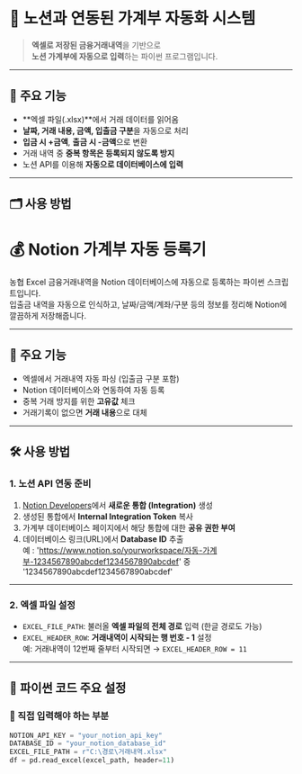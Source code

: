 # 🧾 노션과 연동된 가계부 자동화 시스템

> **엑셀로 저장된 금융거래내역**을 기반으로  
> **노션 가계부에 자동으로 입력**하는 파이썬 프로그램입니다.

---

## 📌 주요 기능

- **엑셀 파일(.xlsx)**에서 거래 데이터를 읽어옴
- **날짜, 거래 내용, 금액, 입출금 구분**을 자동으로 처리
- **입금 시 +금액**, **출금 시 -금액**으로 변환
- 거래 내역 중 **중복 항목은 등록되지 않도록 방지**
- 노션 API를 이용해 **자동으로 데이터베이스에 입력**

---

## 🗂️ 사용 방법

# 💰 Notion 가계부 자동 등록기

농협 Excel 금융거래내역을 Notion 데이터베이스에 자동으로 등록하는 파이썬 스크립트입니다.  
입출금 내역을 자동으로 인식하고, 날짜/금액/계좌/구분 등의 정보를 정리해 Notion에 깔끔하게 저장해줍니다.

---

## 📌 주요 기능

- 엑셀에서 거래내역 자동 파싱 (입출금 구분 포함)
- Notion 데이터베이스와 연동하여 자동 등록
- 중복 거래 방지를 위한 **고유값** 체크
- 거래기록이 없으면 **거래 내용**으로 대체

---

## 🛠️ 사용 방법

### 1. 노션 API 연동 준비

1. [Notion Developers](https://www.notion.so/my-integrations)에서 **새로운 통합 (Integration)** 생성
2. 생성된 통합에서 **Internal Integration Token** 복사
3. 가계부 데이터베이스 페이지에서 해당 통합에 대한 **공유 권한 부여**
4. 데이터베이스 링크(URL)에서 **Database ID** 추출  
 예 : 'https://www.notion.so/yourworkspace/자동-가계부-1234567890abcdef1234567890abcdef' 중 '1234567890abcdef1234567890abcdef' 
---

### 2. 엑셀 파일 설정

- `EXCEL_FILE_PATH`: 불러올 **엑셀 파일의 전체 경로** 입력 (한글 경로도 가능)
- `EXCEL_HEADER_ROW`: **거래내역이 시작되는 행 번호 - 1** 설정  
  예: 거래내역이 12번째 줄부터 시작되면 → `EXCEL_HEADER_ROW = 11`

---

## 🐍 파이썬 코드 주요 설정

### 🔧 직접 입력해야 하는 부분

```python
NOTION_API_KEY = "your_notion_api_key"
DATABASE_ID = "your_notion_database_id"
EXCEL_FILE_PATH = r"C:\경로\거래내역.xlsx"
df = pd.read_excel(excel_path, header=11)

